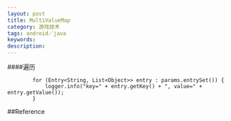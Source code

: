 ```yaml
---
layout: post
title: MultiValueMap
category: 游戏技术
tags: android／java
keywords: 
description: 
---
```


####遍历

```
		for (Entry<String, List<Object>> entry : params.entrySet()) {
			logger.info("key=" + entry.getKey() + ", value=" + entry.getValue());
		}
```


##Reference
